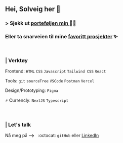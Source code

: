 <h2>Hei, Solveig her 👋</h2> 

<h3>> Sjekk ut <a href="https://suunroad.vercel.app/" target="blank">porteføljen min </a> 💁‍♀️
<h3> Eller ta snarveien til mine <a href="https://github.com/SolveigRebnord?tab=stars"> favoritt prosjekter</a> ✨</h3>

<br>
 <h3>| Verktøy </h3>
 
Frontend:  `HTML` `CSS` `Javascript` `Tailwind CSS` `React`

Tools: `git` `sourceTree` `VSCode` `Postman` `Vercel` 

Design/Prototyping: `Figma`

⚡ Currencly: `NextJS` `Typescript`

<br>
 <h3>| Let's talk </h3>
 
Nå meg på **-->** &nbsp;  :octocat:  `gitHub` eller <a href="https://www.linkedin.com/in/solveig-rebnord-68b9a3190/">  LinkedIn</a>


